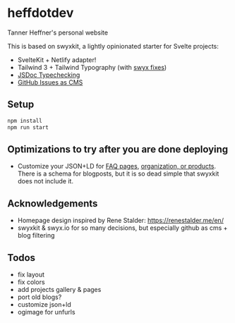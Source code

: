 # heffdotdev
Tanner Heffner's personal website

This is based on swyxkit, a lightly opinionated starter for Svelte projects:
- SvelteKit + Netlify adapter!
- Tailwind 3 + Tailwind Typography (with [swyx fixes](https://youtu.be/-FzemNMcOGs))
- [JSDoc Typechecking](https://swyxkit.netlify.app/how-to-add-jsdoc-typechecking-to-sveltekit)
- [GitHub Issues as CMS](https://github.com/sw-yx/swyxkit/issues/10)

## Setup
```sh
npm install
npm run start
```

## Optimizations to try after you are done deploying
- Customize your JSON+LD for [FAQ pages](https://rodneylab.com/sveltekit-faq-page-seo/), [organization, or products](https://navillus.dev/blog/json-ld-in-sveltekit). There is a schema for blogposts, but it is so dead simple that swyxkit does not include it.

## Acknowledgements
- Homepage design inspired by Rene Stalder: https://renestalder.me/en/
- swyxkit & swyx.io for so many decisions, but especially github as cms + blog filtering

## Todos
- fix layout
- fix colors
- add projects gallery & pages
- port old blogs?
- customize json+ld
- ogimage for unfurls
